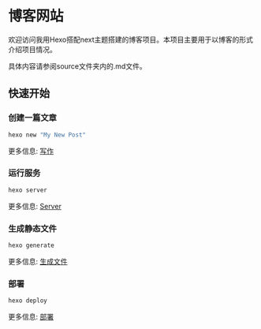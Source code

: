 # 博客网站

欢迎访问我用Hexo搭配next主题搭建的博客项目。本项目主要用于以博客的形式介绍项目情况。

具体内容请参阅source文件夹内的.md文件。

## 快速开始

### 创建一篇文章

``` bash
hexo new "My New Post"
```

更多信息: [写作](https://hexo.io/zh-cn/docs/writing)

### 运行服务

``` bash
hexo server
```

更多信息: [Server](https://hexo.io/docs/server.html)

### 生成静态文件

``` bash
hexo generate
```

更多信息: [生成文件](https://hexo.io/zh-cn/docs/generating)

### 部署

``` bash
hexo deploy
```

更多信息: [部署](https://hexo.io/zh-cn/docs/one-command-deployment)
